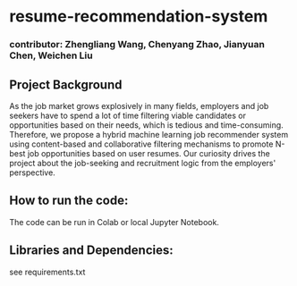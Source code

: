 # resume-recommendation-system

### contributor:  Zhengliang Wang, Chenyang Zhao,  Jianyuan Chen, Weichen Liu

## **Project Background**

As the job market grows explosively in many fields, employers and job seekers have to spend a lot of time filtering viable candidates or opportunities based on their needs, which is tedious and time-consuming. Therefore, we propose a hybrid machine learning job recommender system using content-based and collaborative filtering mechanisms to promote N-best job opportunities based on user resumes. Our curiosity drives the project about the job-seeking and recruitment logic from the employers' perspective.

## **How to run the code:**

The code can be run in Colab or local Jupyter Notebook.

## Libraries and Dependencies:

see requirements.txt
